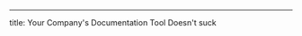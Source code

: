 ---

title: Your Company's Documentation Tool Doesn't suck
<!--stackedit_data:
eyJoaXN0b3J5IjpbLTEzOTkyODk2NzFdfQ==
-->